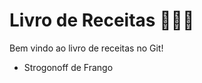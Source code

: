 # Livro de Receitas :woman_cook::book:

Bem vindo ao livro de receitas no Git!

- Strogonoff de Frango
